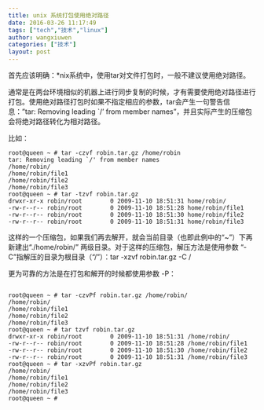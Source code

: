 ```yaml
---
title: unix 系统打包使用绝对路径
date: 2016-03-26 11:17:49
tags: ["tech","技术","linux"]
author: wangxiuwen
categories: ["技术"]
layout: post
---
```


首先应该明确：*nix系统中，使用tar对文件打包时，一般不建议使用绝对路径。 

通常是在两台环境相似的机器上进行同步复制的时候，才有需要使用绝对路径进行打包。使用绝对路径打包时如果不指定相应的参数，tar会产生一句警告信息：”tar: Removing leading `/’ from member names”，并且实际产生的压缩包会将绝对路径转化为相对路径。 

比如： 

```
root@queen ~ # tar -czvf robin.tar.gz /home/robin 
tar: Removing leading `/' from member names 
/home/robin/ 
/home/robin/file1 
/home/robin/file2 
/home/robin/file3 
root@queen ~ # tar -tzvf robin.tar.gz 
drwxr-xr-x robin/root        0 2009-11-10 18:51:31 home/robin/ 
-rw-r--r-- robin/root        0 2009-11-10 18:51:28 home/robin/file1 
-rw-r--r-- robin/root        0 2009-11-10 18:51:30 home/robin/file2 
-rw-r--r-- robin/root        0 2009-11-10 18:51:31 home/robin/file3 

```

这样的一个压缩包，如果我们再去解开，就会当前目录（也即此例中的“~”）下再新建出“./home/robin/” 两级目录。对于这样的压缩包，解压方法是使用参数 “-C”指解压的目录为根目录（“/”）：tar -xzvf robin.tar.gz -C / 

更为可靠的方法是在打包和解开的时候都使用参数 -P： 
```

root@queen ~ # tar -czvPf robin.tar.gz /home/robin/ 
/home/robin/ 
/home/robin/file1 
/home/robin/file2 
/home/robin/file3 
root@queen ~ # tar tzvf robin.tar.gz 
drwxr-xr-x robin/root        0 2009-11-10 18:51:31 /home/robin/ 
-rw-r--r-- robin/root        0 2009-11-10 18:51:28 /home/robin/file1 
-rw-r--r-- robin/root        0 2009-11-10 18:51:30 /home/robin/file2 
-rw-r--r-- robin/root        0 2009-11-10 18:51:31 /home/robin/file3 
root@queen ~ # tar -xzvPf robin.tar.gz 
/home/robin/ 
/home/robin/file1 
/home/robin/file2 
/home/robin/file3 
root@queen ~ #
```